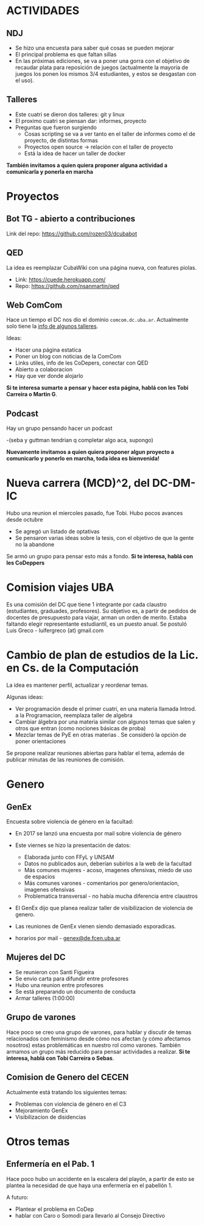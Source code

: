 # ACTIVIDADES
## NDJ
- Se hizo una encuesta para saber qué cosas se pueden mejorar
- El principal problema es que faltan sillas
- En las próximas ediciones, se va a poner una gorra con el objetivo de recaudar plata para reposición de juegos (actualmente la mayoría de juegos los ponen los mismos 3/4 estudiantes, y estos se desgastan con el uso).

## Talleres
- Este cuatri se dieron dos talleres: git y linux
- El proximo cuatri se piensan dar: informes, proyecto
- Preguntas que fueron surgiendo
	- Cosas scripting se va a ver tanto en el taller de informes como el de proyecto, de distintas formas
	- Proyectos open source -> relación con el taller de proyecto
	- Está la idea de hacer un taller de docker

**También invitamos a quien quiera proponer alguna actividad a comunicarla y ponerla en marcha**

# Proyectos
## Bot TG - abierto a contribuciones

Link del repo: https://github.com/rozen03/dcubabot

## QED

La idea es reemplazar CubaWiki con una página nueva, con features piolas.

- Link: https://cuede.herokuapp.com/
- Repo: https://github.com/nsanmartin/qed

## Web ComCom

Hace un tiempo el DC nos dio el dominio `comcom.dc.uba.ar`.
Actualmente solo tiene la [info de algunos talleres](https://comcom.dc.uba.ar/talleres/).

Ideas:
- Hacer una página estatica
- Poner un blog con noticias de la ComCom
- Links utiles, info de les CoDepers, conectar con QED
- Abierto a colaboracion
- Hay que ver donde alojarlo

**Si te interesa sumarte a pensar y hacer esta página, hablá con les Tobi Carreira o Martin G**.

## Podcast 

Hay un grupo pensando hacer un podcast

-(seba y guttman tendrian q completar algo aca, supongo)

**Nuevamente invitamos a quien quiera proponer algun proyecto a comunicarlo y ponerlo en marcha, toda idea es bienvenida!**

# Nueva carrera (MCD)^2, del DC-DM-IC

Hubo una reunion el miercoles pasado, fue Tobi.
Hubo pocos avances desde octubre

- Se agregó un listado de optativas
- Se pensaron varias ideas sobre la tesis, con el objetivo de que la gente no la abandone

Se armó un grupo para pensar esto más a fondo. **Si te interesa, hablá con les CoDeppers**

# Comision viajes UBA

Es una comisión del DC que tiene 1 integrante por cada claustro (estudiantes, graduades, profesores).
Su objetivo es, a partir de pedidos de docentes de presupuesto para viajar, arman un orden de merito.
Estaba faltando elegir representante estudiantil, es un puesto anual.
Se postuló Luis Greco - luifergreco (at) gmail.com

# Cambio de plan de estudios de la Lic. en Cs. de la Computación

La idea es mantener perfil, actualizar y reordenar temas.

Algunas ideas:
- Ver programación desde el primer cuatri, en una materia llamada Introd. a la Programacion, reemplaza taller de algebra
- Cambiar álgebra por una materia similar con algunos temas que salen y otros que entran (como nociones básicas de proba)
- Mezclar temas de PyE en otras materias
. Se consideró la opción de poner orientaciones

Se propone realizar reuniones abiertas para hablar el tema, además de publicar minutas de las reuniones de comisión.

# Genero
## GenEx

Encuesta sobre violencia de género en la facultad:

- En 2017 se lanzó una encuesta por mail sobre violencia de género
- Este viernes se hizo la presentación de datos:
	- Elaborada junto con FFyL y UNSAM
	- Datos no publicados aun, deberían subirlos a la web de la facultad
	- Más comunes mujeres - acoso, imagenes ofensivas, miedo de uso de espacios
	- Más comunes varones - comentarios por genero/orientacion, imagenes ofensivas
	- Problematica transversal - no había mucha diferencia entre claustros

- El GenEx dijo que planea realizar taller de visibilizacion de violencia de genero.
- Las reuniones de GenEx vienen siendo demasiado esporadicas.
- horarios por mail - genex@de.fcen.uba.ar

## Mujeres del DC

- Se reunieron con Santi Figueira
- Se envio carta para difundir entre profesores
- Hubo una reunion entre profesores
- Se está preparando un documento de conducta
- Armar talleres (1:00:00)

## Grupo de varones

Hace poco se creo una grupo de varones, para hablar y discutir de temas relacionados con feminismo desde cómo nos afectan (y cómo afectamos nosotros) estas problemáticas en nuestro rol como varones.
También armamos un grupo más reducido para pensar actividades a realizar. **Si te interesa, hablá con Tobi Carreira o Sebas**.

## Comision de Genero del CECEN

Actualmente está tratando los siguientes temas:
- Problemas con violencia de género en el C3
- Mejoramiento GenEx
- Visibilizacion de disidencias

# Otros temas

## Enfermería en el Pab. 1

Hace poco hubo un accidente en la escalera del playón, a partir de esto se plantea la necesidad de que haya una enfermería en el pabellón 1.

A futuro:
- Plantear el problema en CoDep
- hablar con Caro o Somodi para llevarlo al Consejo Directivo
